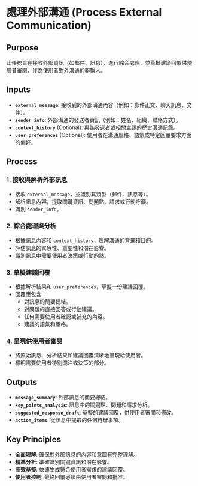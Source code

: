 <!-- Powered by BMAD™ Personal Assistant Expansion Pack -->

# 處理外部溝通 (Process External Communication)

## Purpose

此任務旨在接收外部資訊（如郵件、訊息），進行綜合處理，並草擬建議回覆供使用者審閱，作為使用者對外溝通的聯繫人。

## Inputs

- **`external_message`**: 接收到的外部溝通內容（例如：郵件正文、聊天訊息、文件）。
- **`sender_info`**: 外部溝通的發送者資訊（例如：姓名、組織、聯絡方式）。
- **`context_history`** (Optional): 與該發送者或相關主題的歷史溝通記錄。
- **`user_preferences`** (Optional): 使用者在溝通風格、語氣或特定回覆要求方面的偏好。

## Process

### 1. 接收與解析外部訊息

- 接收 `external_message`，並識別其類型（郵件、訊息等）。
- 解析訊息內容，提取關鍵資訊、問題點、請求或行動呼籲。
- 識別 `sender_info`。

### 2. 綜合處理與分析

- 根據訊息內容和 `context_history`，理解溝通的背景和目的。
- 評估訊息的緊急性、重要性和潛在影響。
- 識別訊息中需要使用者決策或行動的點。

### 3. 草擬建議回覆

- 根據解析結果和 `user_preferences`，草擬一份建議回覆。
- 回覆應包含：
    - 對訊息的簡要總結。
    - 對問題的直接回答或行動建議。
    - 任何需要使用者確認或補充的內容。
    - 建議的語氣和風格。

### 4. 呈現供使用者審閱

- 將原始訊息、分析結果和建議回覆清晰地呈現給使用者。
- 標明需要使用者特別關注或決策的部分。

## Outputs

- **`message_summary`**: 外部訊息的簡要總結。
- **`key_points_analysis`**: 訊息中的關鍵點、問題和請求分析。
- **`suggested_response_draft`**: 草擬的建議回覆，供使用者審閱和修改。
- **`action_items`**: 從訊息中提取的任何待辦事項。

## Key Principles

- **全面理解**: 確保對外部訊息的內容和意圖有完整理解。
- **精準分析**: 準確識別關鍵資訊和潛在影響。
- **高效草擬**: 快速生成符合使用者需求的建議回覆。
- **使用者控制**: 最終回覆必須由使用者審閱和批准。
